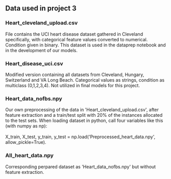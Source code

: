 ## Data used in project 3

### Heart_cleveland_upload.csv

File contains the UCI heart disease dataset gathered in Cleveland specifically, with categorical feature values converted to numerical. Condition given in binary. This dataset is used in the dataprep notebook and in the development of our models.

### Heart_disease_uci.csv

Modified version containing all datasets from Cleveland, Hungary, Switzerland and VA Long Beach. Categorical values as strings, condition as multiclass (0,1,2,3,4). Not utilized in final models for this project.

### Heart_data_nofbs.npy

Our own preprocessing of the data in 'Heart_cleveland_upload.csv', after feature extraction and a train/test split with 20% of the instances allocated to the test sets. When loading dataset in python, call four variables like this (with numpy as np): \
\
X_train, X_test, y_train, y_test = np.load('Preprocessed_heart_data.npy', allow_pickle=True). 

### All_heart_data.npy

Corresponding perpared dataset as 'Heart_data_nofbs.npy' but without feature extraction.
